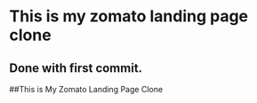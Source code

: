 # This is my zomato landing page clone

## Done with first commit.

##This is My Zomato Landing Page Clone
